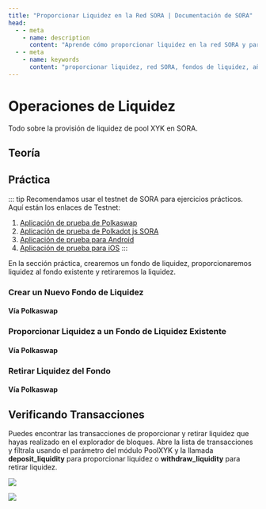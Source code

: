 ```yaml
---
title: "Proporcionar Liquidez en la Red SORA | Documentación de SORA"
head:
  - - meta
    - name: description
      content: "Aprende cómo proporcionar liquidez en la red SORA y participar en los fondos de liquidez. Descubre los beneficios de la provisión de liquidez, el proceso de añadir liquidez a los fondos, y cómo ganar recompensas por tus contribuciones al ecosistema de SORA."
  - - meta
    - name: keywords
      content: "proporcionar liquidez, red SORA, fondos de liquidez, añadir liquidez, recompensas de liquidez"
---
```


<!-- TODO:
- actualizar nombres de imágenes en este tema
- verificar alineación de imágenes
-->

# Operaciones de Liquidez

Todo sobre la provisión de liquidez de pool XYK en SORA.

## Teoría

<!-- @include: /snippets/provide-liquidity-theory.md -->

## Práctica

::: tip
Recomendamos usar el testnet de SORA para ejercicios prácticos. Aquí están los enlaces de Testnet:

1. [Aplicación de prueba de Polkaswap](https://test.polkaswap.io/)
2. [Aplicación de prueba de Polkadot js SORA](https://polkadot.js.org/apps/?rpc=wss%3A%2F%2Fws.stage.sora2.soramitsu.co.jp#/explorer)
3. [Aplicación de prueba para Android](https://play.google.com/store/apps/details?id=jp.co.soramitsu.sora.communitytesting&hl=es&gl=US)
4. [Aplicación de prueba para iOS](https://testflight.apple.com/join/670hF438)
   :::

En la sección práctica, crearemos un fondo de liquidez, proporcionaremos liquidez al fondo existente y retiraremos la liquidez.

### Crear un Nuevo Fondo de Liquidez

#### Vía Polkaswap

<!-- @include: /snippets/provide-liquidity-to-xyk-pools-new-liquidity-pool-polkaswap.md -->

### Proporcionar Liquidez a un Fondo de Liquidez Existente

#### Vía Polkaswap

<!-- @include: /snippets/provide-liquidity-to-xyk-pools-provide-to-existing-liquidity-pool-polkaswap.md -->

### Retirar Liquidez del Fondo

#### Vía Polkaswap

<!-- @include: /snippets/remove-from-liquidity-pool-polkaswap.md -->

## Verificando Transacciones

Puedes encontrar las transacciones de proporcionar y retirar liquidez que hayas realizado en el explorador de bloques. Abre la lista de transacciones y fíltrala usando el parámetro del módulo PoolXYK y la llamada **deposit_liquidity** para proporcionar liquidez o **withdraw_liquidity** para retirar liquidez.

![](.gitbook/assets/provide-liquidity-check-transactions-1.png)

![](.gitbook/assets/provide-liquidity-check-transactions-2.png)

